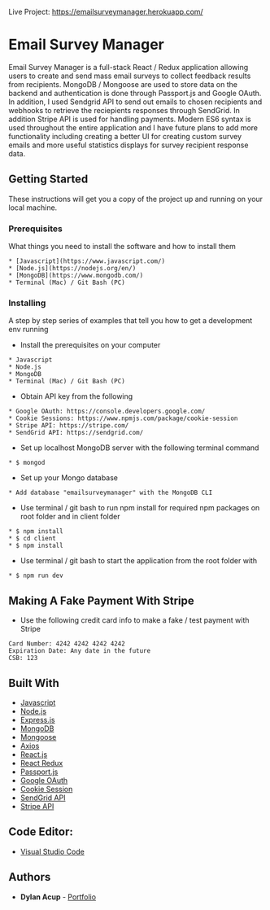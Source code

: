 Live Project: https://emailsurveymanager.herokuapp.com/


# Email Survey Manager

Email Survey Manager is a full-stack React / Redux application allowing users to create and send mass email surveys to collect feedback results from recipients.  MongoDB / Mongoose are used to store data on the backend and authentication is done through Passport.js and Google OAuth.  In addition, I used Sendgrid API to send out emails to chosen recipients and webhooks to retrieve the reciepients responses through SendGrid.  In addition Stripe API is used for handling payments.  Modern ES6 syntax is used throughout the entire application and I have future plans to add more functionality including creating a better UI for creating custom survey emails and more useful statistics displays for survey recipient response data.

## Getting Started

These instructions will get you a copy of the project up and running on your local machine.

### Prerequisites

What things you need to install the software and how to install them

```
* [Javascript](https://www.javascript.com/)
* [Node.js](https://nodejs.org/en/)
* [MongoDB](https://www.mongodb.com/)
* Terminal (Mac) / Git Bash (PC)
```

### Installing

A step by step series of examples that tell you how to get a development env running

* Install the prerequisites on your computer

```
* Javascript
* Node.js
* MongoDB
* Terminal (Mac) / Git Bash (PC)
```

* Obtain API key from the following

```
* Google OAuth: https://console.developers.google.com/
* Cookie Sessions: https://www.npmjs.com/package/cookie-session
* Stripe API: https://stripe.com/
* SendGrid API: https://sendgrid.com/

```

* Set up localhost MongoDB server with the following terminal command

```
* $ mongod
```

* Set up your Mongo database

```
* Add database "emailsurveymanager" with the MongoDB CLI
```

* Use terminal / git bash to run npm install for required npm packages on root folder and in client folder

```
* $ npm install
* $ cd client
* $ npm install
```

* Use terminal / git bash to start the application from the root folder with

```
* $ npm run dev
```

## Making A Fake Payment With Stripe

* Use the following credit card info to make a fake / test payment with Stripe

```
Card Number: 4242 4242 4242 4242
Expiration Date: Any date in the future
CSB: 123
```

## Built With

* [Javascript](https://www.javascript.com/)
* [Node.js](https://nodejs.org/en/)
* [Express.js](https://expressjs.com/)
* [MongoDB](https://www.mongodb.com/)
* [Mongoose](http://mongoosejs.com/)
* [Axios](https://www.npmjs.com/package/axios)
* [React.js](https://reactjs.org/)
* [React Redux](https://redux.js.org/)
* [Passport.js](http://www.passportjs.org/)
* [Google OAuth](https://developers.google.com/identity/protocols/OAuth2)
* [Cookie Session](https://www.npmjs.com/package/cookie-session)
* [SendGrid API](https://sendgrid.com/)
* [Stripe API](https://stripe.com/docs/api)

## Code Editor: 

* [Visual Studio Code](https://code.visualstudio.com/)

## Authors 

* **Dylan Acup** - [Portfolio](https://www.dylanacup.com)
